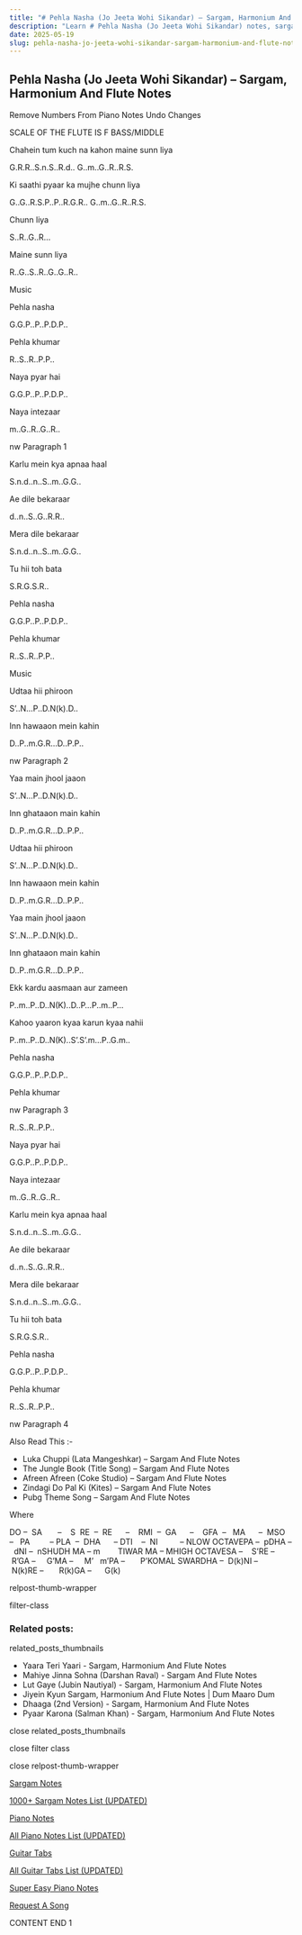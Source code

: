 ```yaml
---
title: "# Pehla Nasha (Jo Jeeta Wohi Sikandar) – Sargam, Harmonium And Flute Notes"
description: "Learn # Pehla Nasha (Jo Jeeta Wohi Sikandar) notes, sargam, harmonium notations and flute notes. Easy step-by-step tutorial for beginners."
date: 2025-05-19
slug: pehla-nasha-jo-jeeta-wohi-sikandar-sargam-harmonium-and-flute-notes
---
```


## Pehla Nasha (Jo Jeeta Wohi Sikandar) – Sargam, Harmonium And Flute Notes

Remove Numbers From Piano Notes
Undo Changes

SCALE OF THE FLUTE IS F BASS/MIDDLE

Chahein tum kuch na kahon maine sunn liya

G.R.R..S.n.S..R.d.. G..m..G..R..R.S.

Ki saathi pyaar ka mujhe chunn liya

G..G..R.S.P..P..R.G.R.. G..m..G..R..R.S.

Chunn liya

S..R..G..R…

Maine sunn liya

R..G..S..R..G..G..R..

Music

Pehla nasha

G.G.P..P..P.D.P..

Pehla khumar

R..S..R..P.P..

Naya pyar hai

G.G.P..P..P.D.P..

Naya intezaar

m..G..R..G..R..

nw Paragraph 1

Karlu mein kya apnaa haal

S.n.d..n..S..m..G.G..

Ae dile bekaraar

d..n..S..G..R.R..

Mera dile bekaraar

S.n.d..n..S..m..G.G..

Tu hii toh bata

S.R.G.S.R..

Pehla nasha

G.G.P..P..P.D.P..

Pehla khumar

R..S..R..P.P..

Music

Udtaa hii phiroon

S’..N…P..D.N(k).D..

Inn hawaaon mein kahin

D..P..m.G.R…D..P.P..

nw Paragraph 2

Yaa main jhool jaaon

S’..N…P..D.N(k).D..

Inn ghataaon main kahin

D..P..m.G.R…D..P.P..

Udtaa hii phiroon

S’..N…P..D.N(k).D..

Inn hawaaon mein kahin

D..P..m.G.R…D..P.P..

Yaa main jhool jaaon

S’..N…P..D.N(k).D..

Inn ghataaon main kahin

D..P..m.G.R…D..P.P..

Ekk kardu aasmaan aur zameen

P..m..P..D..N(K)..D..P…P..m..P…

Kahoo yaaron kyaa karun kyaa nahii

P..m..P..D..N(K)..S’.S’.m…P..G.m..

Pehla nasha

G.G.P..P..P.D.P..

Pehla khumar

nw Paragraph 3

R..S..R..P.P..

Naya pyar hai

G.G.P..P..P.D.P..

Naya intezaar

m..G..R..G..R..

Karlu mein kya apnaa haal

S.n.d..n..S..m..G.G..

Ae dile bekaraar

d..n..S..G..R.R..

Mera dile bekaraar

S.n.d..n..S..m..G.G..

Tu hii toh bata

S.R.G.S.R..

Pehla nasha

G.G.P..P..P.D.P..

Pehla khumar

R..S..R..P.P..

nw Paragraph 4

Also Read This :-

* Luka Chuppi (Lata Mangeshkar) – Sargam And Flute Notes
* The Jungle Book (Title Song) – Sargam And Flute Notes
* Afreen Afreen (Coke Studio) – Sargam And Flute Notes
* Zindagi Do Pal Ki (Kites) – Sargam And Flute Notes
* Pubg Theme Song – Sargam And Flute Notes

Where

DO –  SA       –    S  RE  –  RE      –    RMI  –  GA      –    GFA  –   MA      –  MSO  –   PA         – PLA  –  DHA      – DTI    –  NI          – NLOW OCTAVEPA –  pDHA –  dNI –  nSHUDH MA – m        TIWAR MA – MHIGH OCTAVESA –    S’RE –     R’GA –     G’MA –     M’   m’PA –       P’KOMAL SWARDHA –  D(k)NI –       N(k)RE –       R(k)GA –      G(k)

relpost-thumb-wrapper

filter-class

### Related posts:

related_posts_thumbnails

* Yaara Teri Yaari - Sargam, Harmonium And Flute Notes
* Mahiye Jinna Sohna (Darshan Raval) - Sargam And Flute Notes
* Lut Gaye (Jubin Nautiyal) - Sargam, Harmonium And Flute Notes
* Jiyein Kyun Sargam, Harmonium And Flute Notes | Dum Maaro Dum
* Dhaaga (2nd Version) - Sargam, Harmonium And Flute Notes
* Pyaar Karona (Salman Khan) - Sargam, Harmonium And Flute Notes

close related_posts_thumbnails

close filter class

close relpost-thumb-wrapper

[Sargam Notes](/sargam-notes.html)

[1000+ Sargam Notes List (UPDATED)](/all-songs-list-sargam-notes.html)

[Piano Notes](/piano-notes.html)

[All Piano Notes List (UPDATED)](/all-songs-list-piano-notes.html)

[Guitar Tabs](/guitar-tabs.html)

[All Guitar Tabs List (UPDATED)](/all-songs-list-guitar-tabs.html)

[Super Easy Piano Notes](https://studywall.in/)

[Request A Song](/request-a-song.html)

CONTENT END 1

